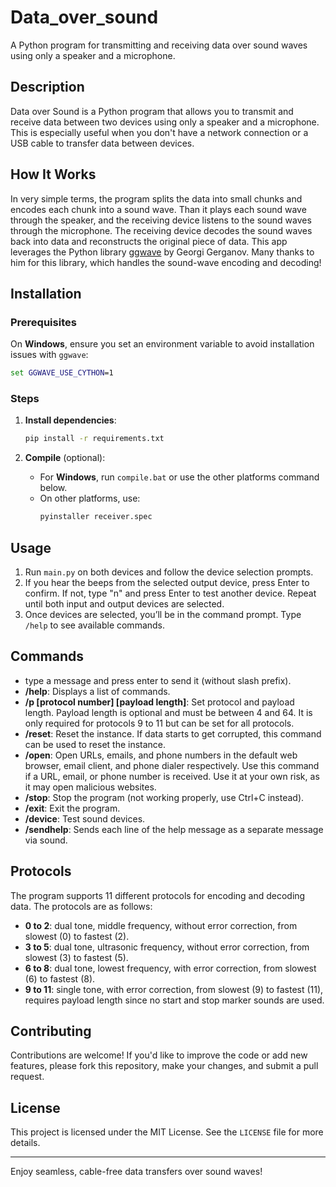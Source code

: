 # Data_over_sound

A Python program for transmitting and receiving data over sound waves using only a speaker and a microphone.

## Description

Data over Sound is a Python program that allows you to transmit and receive data between two devices using only a speaker and a microphone. This is especially useful when you don't have a network connection or a USB cable to transfer data between devices.

## How It Works

In very simple terms, the program splits the data into small chunks and encodes each chunk into a sound wave. Than it plays each sound wave through the speaker, and the receiving device listens to the sound waves through the microphone. The receiving device decodes the sound waves back into data and reconstructs the original piece of data.
This app leverages the Python library [ggwave](https://github.com/ggerganov/ggwave) by Georgi Gerganov. Many thanks to him for this library, which handles the sound-wave encoding and decoding!

## Installation

### Prerequisites

On **Windows**, ensure you set an environment variable to avoid installation issues with `ggwave`:

```cmd
set GGWAVE_USE_CYTHON=1
```

### Steps

1. **Install dependencies**:
    ```bash
    pip install -r requirements.txt
    ```

2. **Compile** (optional):
   - For **Windows**, run `compile.bat` or use the other platforms command below.
   - On other platforms, use:
     ```bash
     pyinstaller receiver.spec
     ```

## Usage

1. Run `main.py` on both devices and follow the device selection prompts.
2. If you hear the beeps from the selected output device, press Enter to confirm. If not, type "n" and press Enter to test another device. Repeat until both input and output devices are selected.
3. Once devices are selected, you’ll be in the command prompt. Type `/help` to see available commands.

## Commands

- type a message and press enter to send it (without slash prefix).
- **/help**: Displays a list of commands.
- **/p [protocol number] [payload length]**: Set protocol and payload length. Payload length is optional and must be between 4 and 64. It is only required for protocols 9 to 11 but can be set for all protocols.
- **/reset**: Reset the instance. If data starts to get corrupted, this command can be used to reset the instance.
- **/open**: Open URLs, emails, and phone numbers in the default web browser, email client, and phone dialer respectively. Use this command if a URL, email, or phone number is received. Use it at your own risk, as it may open malicious websites.
- **/stop**: Stop the program (not working properly, use Ctrl+C instead).
- **/exit**: Exit the program.
- **/device**: Test sound devices.
- **/sendhelp**: Sends each line of the help message as a separate message via sound.

## Protocols

The program supports 11 different protocols for encoding and decoding data. The protocols are as follows:
- **0 to 2**: dual tone, middle frequency, without error correction, from slowest (0) to fastest (2).
- **3 to 5**: dual tone, ultrasonic frequency, without error correction, from slowest (3) to fastest (5).
- **6 to 8**: dual tone, lowest frequency, with error correction, from slowest (6) to fastest (8).
- **9 to 11**: single tone, with error correction, from slowest (9) to fastest (11), requires payload length since no start and stop marker sounds are used.

## Contributing

Contributions are welcome! If you'd like to improve the code or add new features, please fork this repository, make your changes, and submit a pull request.

## License

This project is licensed under the MIT License. See the `LICENSE` file for more details.

---

Enjoy seamless, cable-free data transfers over sound waves!
